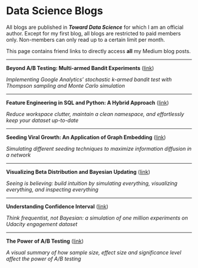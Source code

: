 # Data Science Blogs
All blogs are published in *__Toward Data Science__* for which I am an official author. Except for my first blog, all blogs are restricted to paid members only. Non-members can only read up to a certain limit per month.

This page contains friend links to directly access __all__ my Medium blog posts. 

___ 
__Beyond A/B Testing: Multi-armed Bandit Experiments__ ([link](https://towardsdatascience.com/beyond-a-b-testing-multi-armed-bandit-experiments-1493f709f804?source=friends_link&sk=b30f5cfa1ff225099cb512dd6653cf3d))

*Implementing Google Analytics’ stochastic k-armed bandit test with Thompson sampling and Monte Carlo simulation*

___
__Feature Engineering in SQL and Python: A Hybrid Approach__ ([link](https://towardsdatascience.com/feature-engineering-in-sql-and-python-a-hybrid-approach-b52347cd2de4?source=friends_link&sk=20472db1eddc9ab2bff51be25b910bea))

*Reduce workspace clutter, maintain a clean namespace, and effortlessly keep your dataset up-to-date*

___
__Seeding Viral Growth: An Application of Graph Embedding__ ([link](https://towardsdatascience.com/https-towardsdatascience-com-the-elements-of-viral-growth-7f364aec64eb?source=friends_link&sk=eb19423d3e8df3d1cd70a30dade9cff0))

*Simulating different seeding techniques to maximize information diffusion in a network*

___
__Visualizing Beta Distribution and Bayesian Updating__ ([link](https://towardsdatascience.com/visualizing-beta-distribution-7391c18031f1?source=friends_link&sk=97d1259bbf57fe2aa2cf1e05be4e55ba))

*Seeing is believing: build intuition by simulating everything, visualizing everything, and inspecting everything*

___
__Understanding Confidence Interval__ ([link](https://towardsdatascience.com/understanding-confidence-interval-d7b5aa68e3b?source=friends_link&sk=894ac634898f489262e79e3bf66016fe))

*Think frequentist, not Bayesian: a simulation of one million experiments on Udacity engagement dataset*

___
__The Power of A/B Testing__ ([link](https://towardsdatascience.com/the-power-of-a-b-testing-3387c04a14e3?source=friends_link&sk=eb9621b10f5af99d95584ac1d0fb7a71))

*A visual summary of how sample size, effect size and significance level affect the power of A/B testing*

